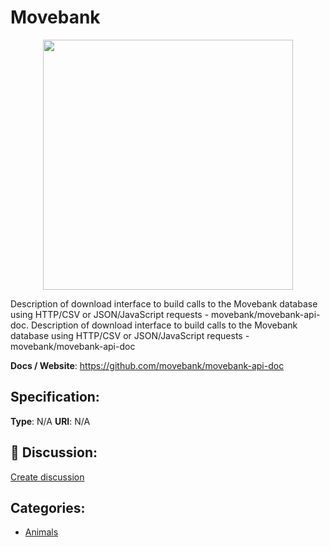 # Movebank
<p align="center">
    <img width="400" src="https://raw.githubusercontent.com/apis-list/apis-list/apis/movebank/logo_256x256.png" />
</p>

Description of download interface to build calls to the Movebank database using HTTP/CSV or JSON/JavaScript requests - movebank/movebank-api-doc. Description of download interface to build calls to the Movebank database using HTTP/CSV or JSON/JavaScript requests - movebank/movebank-api-doc

**Docs / Website**: https://github.com/movebank/movebank-api-doc

## Specification:
**Type**:  N/A 
**URI**:  N/A 

## 💬 Discussion:
[Create discussion](link)

## Categories:
- [Animals](https://github.com/apis-list/apis-list#animals)





